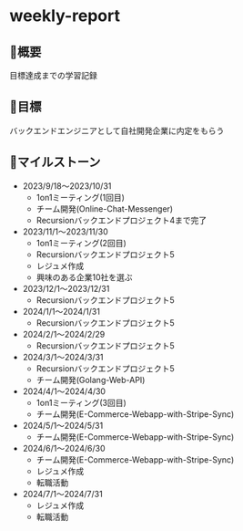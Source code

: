 # weekly-report

## 🌱概要

目標達成までの学習記録

## 🚀目標

バックエンドエンジニアとして自社開発企業に内定をもらう

## 📆マイルストーン

- 2023/9/18〜2023/10/31
    - 1on1ミーティング(1回目)
    - チーム開発(Online-Chat-Messenger)
    - Recursionバックエンドプロジェクト4まで完了
- 2023/11/1〜2023/11/30
    - 1on1ミーティング(2回目)
    - Recursionバックエンドプロジェクト5
    - レジュメ作成
    - 興味のある企業10社を選ぶ
- 2023/12/1〜2023/12/31
    - Recursionバックエンドプロジェクト5
- 2024/1/1〜2024/1/31
    - Recursionバックエンドプロジェクト5
- 2024/2/1〜2024/2/29
    - Recursionバックエンドプロジェクト5
- 2024/3/1〜2024/3/31
    - Recursionバックエンドプロジェクト5
    - チーム開発(Golang-Web-API)
- 2024/4/1〜2024/4/30
    - 1on1ミーティング(3回目)
    - チーム開発(E-Commerce-Webapp-with-Stripe-Sync)
- 2024/5/1〜2024/5/31
    - チーム開発(E-Commerce-Webapp-with-Stripe-Sync)
- 2024/6/1〜2024/6/30
    - チーム開発(E-Commerce-Webapp-with-Stripe-Sync)
    - レジュメ作成
    - 転職活動
- 2024/7/1〜2024/7/31
    - レジュメ作成
    - 転職活動

